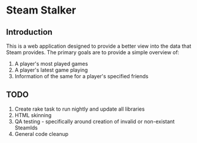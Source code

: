 # Steam Stalker

## Introduction

This is a web application designed to provide a better view into the data that Steam provides.  The primary goals are to provide a simple overview of:

1. A player's most played games
1. A player's latest game playing
1. Information of the same for a player's specified friends

## TODO

1. Create rake task to run nightly and update all libraries
1. HTML skinning
1. QA testing - specifically around creation of invalid or non-existant SteamIds
1. General code cleanup
